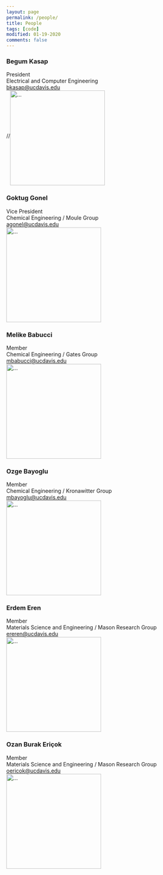 ```yaml
---
layout: page
permalink: /people/
title: People
tags: [code]
modified: 01-19-2020
comments: false
---
```


### Begum Kasap
President <br/>
Electrical and Computer Engineering <br/>
bkasap@ucdavis.edu <br/>
//<img align="middle" width="250" src="{{ site.url }}/images/sadigurses.jpeg" alt="...">
                                                                                                                                                
### Goktug Gonel 
Vice President <br/>
Chemical Engineering / Moule Group <br/>
agonel@ucdavis.edu <br/>
<img align="middle" width="250" src="{{ site.url }}/images/goktuggonel.jpeg" alt="...">
                                                                                     
### Melike Babucci 
Member <br/>
Chemical Engineering / Gates Group <br/>
mbabucci@ucdavis.edu <br/>
<img align="middle" width="250" src="{{ site.url }}/images/melikebabucci.JPG" alt="...">
                                                                                  
### Ozge Bayoglu
Member <br/>
Chemical Engineering / Kronawitter Group <br/>
mbayoglu@ucdavis.edu <br/>
<img align="middle" width="250" src="{{ site.url }}/images/ozgebayoglu.jpeg" alt="...">

### Erdem Eren
Member <br/>
Materials Science and Engineering / Mason Research Group <br/>
ereren@ucdavis.edu <br/>
<img align="middle" width="250" src="{{ site.url }}/images/erdemeren.jpeg" alt="...">

### Ozan Burak Eriçok
Member <br/>
Materials Science and Engineering / Mason Research Group <br/>
oericok@ucdavis.edu <br/>
<img align="middle" width="250" src="{{ site.url }}/images/ozanericok.jpeg" alt="...">
                                                                                 
                                                                                 


